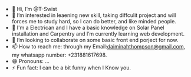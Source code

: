 - 👋 Hi, I’m @T-Swist
- 👀 I’m interested in leaening new skill, taking diffculit project and will forces me to study hard, so I can do better, and like minded people.
- 🌱 I'm a Electrican and  I have a basic knowledge on Solar Panel installation and Carpentry and I’m currently learning web development.
- 💞️ I’m looking to collaborate on some basic front end porject for now. 
- 📫 How to reach me: through my Email:daiminahthompson@gmail.com, my whatsapp number: +231881617698.
- 😄 Pronouns: ...
- ⚡ Fun fact: I can be a bit funny when I Know you.


<!---
T-Swist/T-Swist is a ✨ special ✨ repository because its `README.md` (this file) appears on your GitHub profile.
You can click the Preview link to take a look at your changes.
--->

